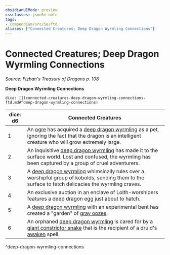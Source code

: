 ```yaml
---
obsidianUIMode: preview
cssclasses: json5e-note
tags:
- compendium/src/5e/ftd
aliases: ["Connected Creatures; Deep Dragon Wyrmling Connections"]
---
```

# Connected Creatures; Deep Dragon Wyrmling Connections
*Source: Fizban's Treasury of Dragons p. 108* 

**Deep Dragon Wyrmling Connections**

`dice: [](connected-creatures-deep-dragon-wyrmling-connections-ftd.md#^deep-dragon-wyrmling-connections)`

| dice: d6 | Connected Creatures |
|----------|---------------------|
| 1 | An [ogre](5E2014官方资源/bestiary/giant/ogre.md) has acquired a [deep dragon wyrmling](5E2014官方资源/bestiary/dragon/deep-dragon-wyrmling-ftd.md) as a pet, ignoring the fact that the dragon is an intelligent creature who will grow extremely large. |
| 2 | An inquisitive [deep dragon wyrmling](5E2014官方资源/bestiary/dragon/deep-dragon-wyrmling-ftd.md) has made it to the surface world. Lost and confused, the wyrmling has been captured by a group of cruel adventurers. |
| 3 | A [deep dragon wyrmling](5E2014官方资源/bestiary/dragon/deep-dragon-wyrmling-ftd.md) whimsically rules over a worshipful group of kobolds, sending them to the surface to fetch delicacies the wyrmling craves. |
| 4 | An exclusive auction in an enclave of Lolth-worshipers features a deep dragon egg just about to hatch. |
| 5 | A [deep dragon wyrmling](5E2014官方资源/bestiary/dragon/deep-dragon-wyrmling-ftd.md) with an experimental bent has created a "garden" of [gray oozes](5E2014官方资源/bestiary/ooze/gray-ooze.md). |
| 6 | An orphaned [deep dragon wyrmling](5E2014官方资源/bestiary/dragon/deep-dragon-wyrmling-ftd.md) is cared for by a [giant constrictor snake](5E2014官方资源/bestiary/beast/giant-constrictor-snake.md) that is the recipient of a druid's [awaken](5E2014官方资源/spells/awaken.md) spell. |
^deep-dragon-wyrmling-connections